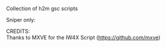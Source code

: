 Collection of h2m gsc scripts

Sniper only:



  
CREDITS:  
Thanks to MXVE for the IW4X Script (https://github.com/mxve)  
